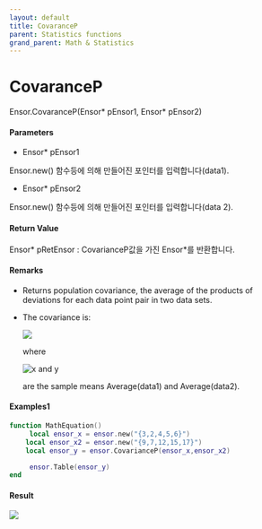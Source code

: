 ```yaml
---
layout: default
title: CovaranceP
parent: Statistics functions
grand_parent: Math & Statistics
---
```


# CovaranceP

Ensor.CovaranceP\(Ensor\* pEnsor1, Ensor\* pEnsor2\)

#### Parameters

* Ensor\* pEnsor1

Ensor.new\(\) 함수등에 의해 만들어진 포인터를 입력합니다\(data1\).

* Ensor\* pEnsor2

Ensor.new\(\) 함수등에 의해 만들어진 포인터를 입력합니다\(data 2\).

#### Return Value

Ensor\* pRetEnsor : CovarianceP값을 가진 Ensor\*를 반환합니다.

#### Remarks

* Returns population covariance, the average of the products of deviations for each data point pair in two data sets.

* The covariance is:

  ![](/StatisticsAPI/CovarancePFunc.png)

  where

  ![](https://support.content.office.net/en-us/media/e50bfa35-f7a7-44ee-91eb-d25d79f90f42.png "x and y")

  are the sample means Average\(data1\) and Average\(data2\).

#### Examples1

```lua
function MathEquation()
     local ensor_x = ensor.new("{3,2,4,5,6}")
    local ensor_x2 = ensor.new("{9,7,12,15,17}")
    local ensor_y = ensor.CovarianceP(ensor_x,ensor_x2)

     ensor.Table(ensor_y)
end
```

#### Result

![](/StatisticsAPI/CovariancePResultTable.png)

